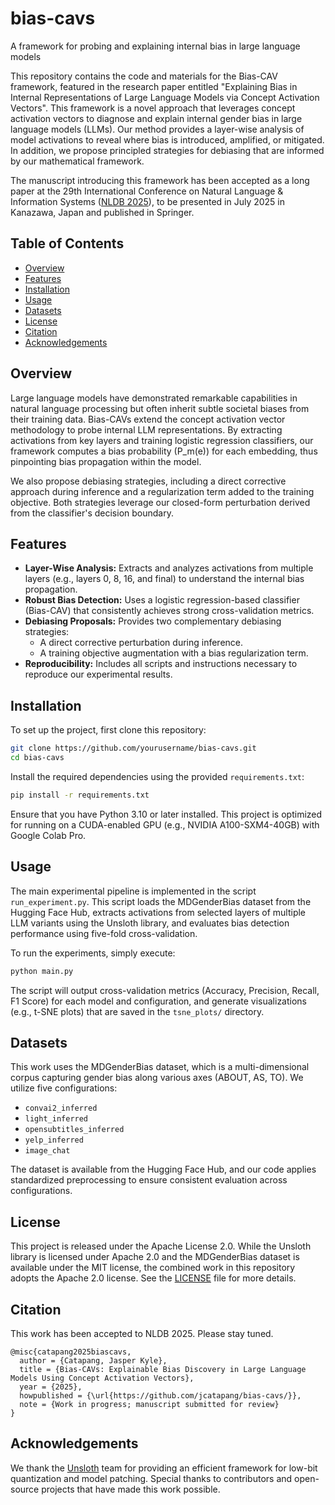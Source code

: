 # bias-cavs
A framework for probing and explaining internal bias in large language models

This repository contains the code and materials for the Bias-CAV framework, featured in the research paper entitled "Explaining Bias in Internal Representations of Large Language Models via Concept Activation Vectors". This framework is a novel approach that leverages concept activation vectors to diagnose and explain internal gender bias in large language models (LLMs). Our method provides a layer-wise analysis of model activations to reveal where bias is introduced, amplified, or mitigated. In addition, we propose principled strategies for debiasing that are informed by our mathematical framework.

The manuscript introducing this framework has been accepted as a long paper at the 29th International Conference on Natural Language & Information Systems ([NLDB 2025](https://www.jaist.ac.jp/event/nldb2025/)), to be presented in July 2025 in Kanazawa, Japan and published in Springer.

## Table of Contents

- [Overview](#overview)
- [Features](#features)
- [Installation](#installation)
- [Usage](#usage)
- [Datasets](#datasets)
- [License](#license)
- [Citation](#citation)
- [Acknowledgements](#acknowledgements)

## Overview

Large language models have demonstrated remarkable capabilities in natural language processing but often inherit subtle societal biases from their training data. Bias-CAVs extend the concept activation vector methodology to probe internal LLM representations. By extracting activations from key layers and training logistic regression classifiers, our framework computes a bias probability \(P_m(e)\) for each embedding, thus pinpointing bias propagation within the model.

We also propose debiasing strategies, including a direct corrective approach during inference and a regularization term added to the training objective. Both strategies leverage our closed-form perturbation derived from the classifier's decision boundary.

## Features

- **Layer-Wise Analysis:** Extracts and analyzes activations from multiple layers (e.g., layers 0, 8, 16, and final) to understand the internal bias propagation.
- **Robust Bias Detection:** Uses a logistic regression-based classifier (Bias-CAV) that consistently achieves strong cross-validation metrics.
- **Debiasing Proposals:** Provides two complementary debiasing strategies:
  - A direct corrective perturbation during inference.
  - A training objective augmentation with a bias regularization term.
- **Reproducibility:** Includes all scripts and instructions necessary to reproduce our experimental results.

## Installation

To set up the project, first clone this repository:

```bash
git clone https://github.com/yourusername/bias-cavs.git
cd bias-cavs
```

Install the required dependencies using the provided `requirements.txt`:

```bash
pip install -r requirements.txt
```

Ensure that you have Python 3.10 or later installed. This project is optimized for running on a CUDA-enabled GPU (e.g., NVIDIA A100-SXM4-40GB) with Google Colab Pro.

## Usage

The main experimental pipeline is implemented in the script `run_experiment.py`. This script loads the MDGenderBias dataset from the Hugging Face Hub, extracts activations from selected layers of multiple LLM variants using the Unsloth library, and evaluates bias detection performance using five-fold cross-validation.

To run the experiments, simply execute:

```bash
python main.py
```

The script will output cross-validation metrics (Accuracy, Precision, Recall, F1 Score) for each model and configuration, and generate visualizations (e.g., t-SNE plots) that are saved in the `tsne_plots/` directory.

## Datasets

This work uses the MDGenderBias dataset, which is a multi-dimensional corpus capturing gender bias along various axes (ABOUT, AS, TO). We utilize five configurations:
- `convai2_inferred`
- `light_inferred`
- `opensubtitles_inferred`
- `yelp_inferred`
- `image_chat`

The dataset is available from the Hugging Face Hub, and our code applies standardized preprocessing to ensure consistent evaluation across configurations.

## License

This project is released under the Apache License 2.0. While the Unsloth library is licensed under Apache 2.0 and the MDGenderBias dataset is available under the MIT license, the combined work in this repository adopts the Apache 2.0 license. See the [LICENSE](LICENSE) file for more details.

## Citation

This work has been accepted to NLDB 2025. Please stay tuned.

```
@misc{catapang2025biascavs,
  author = {Catapang, Jasper Kyle},
  title = {Bias-CAVs: Explainable Bias Discovery in Large Language Models Using Concept Activation Vectors},
  year = {2025},
  howpublished = {\url{https://github.com/jcatapang/bias-cavs/}},
  note = {Work in progress; manuscript submitted for review}
}
```

## Acknowledgements

We thank the [Unsloth](https://github.com/unslothai/unsloth) team for providing an efficient framework for low-bit quantization and model patching. Special thanks to contributors and open-source projects that have made this work possible.
